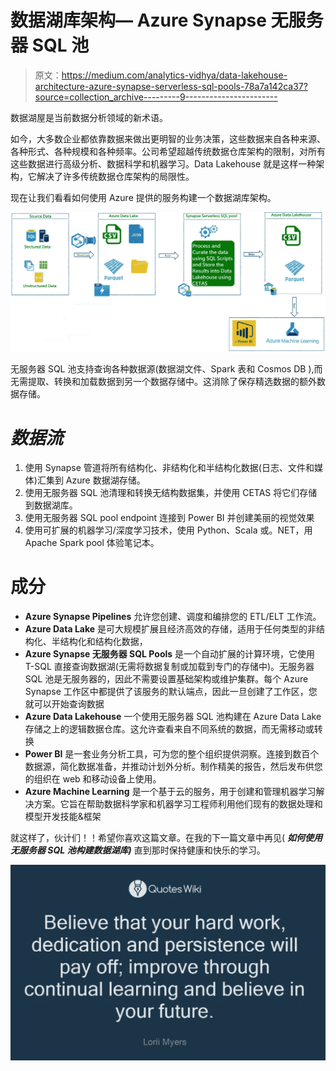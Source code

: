# 数据湖库架构— Azure Synapse 无服务器 SQL 池

> 原文：<https://medium.com/analytics-vidhya/data-lakehouse-architecture-azure-synapse-serverless-sql-pools-78a7a142ca37?source=collection_archive---------9----------------------->

数据湖屋是当前数据分析领域的新术语。

如今，大多数企业都依靠数据来做出更明智的业务决策，这些数据来自各种来源、各种形式、各种规模和各种频率。公司希望超越传统数据仓库架构的限制，对所有这些数据进行高级分析、数据科学和机器学习。Data Lakehouse 就是这样一种架构，它解决了许多传统数据仓库架构的局限性。

现在让我们看看如何使用 Azure 提供的服务构建一个数据湖库架构。

![](img/ed3c6fc8cee9bd59a985392e892fd1a6.png)

无服务器 SQL 池支持查询各种数据源(数据湖文件、Spark 表和 Cosmos DB ),而无需提取、转换和加载数据到另一个数据存储中。这消除了保存精选数据的额外数据存储。

# *数据流*

1.  使用 Synapse 管道将所有结构化、非结构化和半结构化数据(日志、文件和媒体)汇集到 Azure 数据湖存储。
2.  使用无服务器 SQL 池清理和转换无结构数据集，并使用 CETAS 将它们存储到数据湖库。
3.  使用无服务器 SQL pool endpoint 连接到 Power BI 并创建美丽的视觉效果
4.  使用可扩展的机器学习/深度学习技术，使用 Python、Scala 或。NET，用 Apache Spark pool 体验笔记本。

# 成分

*   **Azure Synapse Pipelines** 允许您创建、调度和编排您的 ETL/ELT 工作流。
*   **Azure Data Lake** 是可大规模扩展且经济高效的存储，适用于任何类型的非结构化、半结构化和结构化数据，
*   **Azure Synapse 无服务器 SQL Pools** 是一个自动扩展的计算环境，它使用 T-SQL 直接查询数据湖(无需将数据复制或加载到专门的存储中)。无服务器 SQL 池是无服务器的，因此不需要设置基础架构或维护集群。每个 Azure Synapse 工作区中都提供了该服务的默认端点，因此一旦创建了工作区，您就可以开始查询数据
*   **Azure Data Lakehouse** 一个使用无服务器 SQL 池构建在 Azure Data Lake 存储之上的逻辑数据仓库。这允许查看来自不同系统的数据，而无需移动或转换
*   **Power BI** 是一套业务分析工具，可为您的整个组织提供洞察。连接到数百个数据源，简化数据准备，并推动计划外分析。制作精美的报告，然后发布供您的组织在 web 和移动设备上使用。
*   **Azure Machine Learning** 是一个基于云的服务，用于创建和管理机器学习解决方案。它旨在帮助数据科学家和机器学习工程师利用他们现有的数据处理和模型开发技能&框架

就这样了，伙计们！！希望你喜欢这篇文章。在我的下一篇文章中再见( ***如何使用无服务器 SQL 池构建数据湖库)*** 直到那时保持健康和快乐的学习。

![](img/6507b84b17281ef527d247616c2e1d00.png)